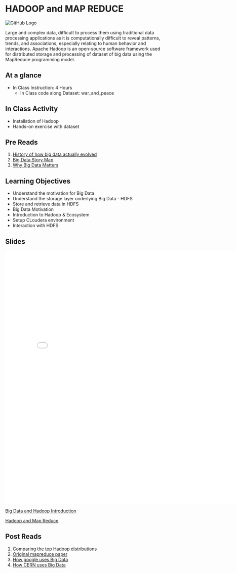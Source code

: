# HADOOP and MAP REDUCE

![GitHub Logo](https://s3.ap-south-1.amazonaws.com/greyatom-social/GreyAtom-logo.png)

Large and complex data, difficult to process them using traditional data processing applications as it is computationally difficult to reveal
patterns, trends, and associations, especially relating to human behavior and interactions. Apache Hadoop is an open-source software framework used for distributed storage and processing of dataset of big data using the MapReduce programming model.

## At a glance
* In Class Instruction: 4 Hours
  * In Class code along Dataset: war_and_peace
  
## In Class Activity

* Installation of Hadoop
* Hands-on exercise with dataset

## Pre Reads

1. [History of how big data actually evolved](https://www.forbes.com/forbes/welcome/?toURL=https://www.forbes.com/sites/gilpress/2013/05/09/a-very-short-history-of-big-data/&refURL=http://app.commit.live/lesson/big-data-day-1&referrer=http://app.commit.live/lesson/big-data-day-1#89d2ea465a18)
2. [Big Data Story Map](https://www.youtube.com/watch?v=iFyGuvyesw4)
3. [Why Big Data Matters](https://www.forbes.com/sites/gregsatell/2013/10/11/why-big-data-matters/#3ed7faf91304)

## Learning Objectives

- Understand the motivation for Big Data
- Understand the storage layer underlying Big Data - HDFS
- Store and retrieve data in HDFS
- Big Data Motivation
- Introduction to Hadoop & Ecosystem
- Setup CLoudera environment
- Interaction with HDFS

## Slides

<embed src="notebooks/Hadoop_Day-1a-Introduction.pdf" width="800px" height="800px"/>

[Big Data and Hadoop Introduction](https://github.com/commit-live-students/big_data_hadoop_in_class/blob/master/notebooks/Hadoop_Day-1a-Introduction.pdf)

[Hadoop and Map Reduce](https://github.com/commit-live-students/big_data_hadoop_in_class/blob/master/notebooks/Hadoop_Day-2-%20Introduction%20YARN%20Hadoop.pdf)

## Post Reads
1. [Comparing the top Hadoop distributions](https://www.networkworld.com/article/2369327/software/comparing-the-top-hadoop-distributions.html)
2. [Original mapreduce paper](https://research.google.com/archive/mapreduce.html)
3. [How google uses Big Data](https://datafloq.com/read/google-applies-big-data-infographic/385)
4. [How CERN uses Big Data](https://www.youtube.com/watch?v=mYLdF0M-Nk0)



